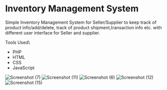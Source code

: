 # Inventory Management System
Simple Inventory Management System for Seller/Supplier to keep track of product info/add/delete, track of product shipment,transaction info etc. with different user interface for Seller and supplier.

Tools Used\
* PHP
* HTML
* CSS
* JavaScript





![Screenshot (7)](https://user-images.githubusercontent.com/87283264/136849577-4d499e5d-ba0b-412e-8484-e4196ef52e56.png)
![Screenshot (11)](https://user-images.githubusercontent.com/87283264/136849614-679a0157-2121-44e6-948b-8911ede37c00.png)
![Screenshot (6)](https://user-images.githubusercontent.com/87283264/136849639-4552907d-dc23-44c4-85cb-86f6ba2621ba.png)
![Screenshot (12)](https://user-images.githubusercontent.com/87283264/136849665-a72aec18-c04a-4e15-8fa3-c047a92e8fc3.png)
![Screenshot (15)](https://user-images.githubusercontent.com/87283264/136849690-b4440601-6c41-447a-b30d-0a05ebe0112d.png)
